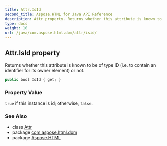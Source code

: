 ```yaml
---
title: Attr.IsId
second_title: Aspose.HTML for Java API Reference
description: Attr property. Returns whether this attribute is known to be of type ID i.e. to contain an identifier for its owner element or not
type: docs
weight: 10
url: /java/com.aspose.html.dom/attr/isid/
---
```

## Attr.IsId property

Returns whether this attribute is known to be of type ID (i.e. to contain an identifier for its owner element) or not.

```java
public bool IsId { get; }
```

### Property Value

`true` if this instance is id; otherwise, `false`.

### See Also

* class [Attr](../)
* package [com.aspose.html.dom](../../attr/)
* package [Aspose.HTML](../../../)
